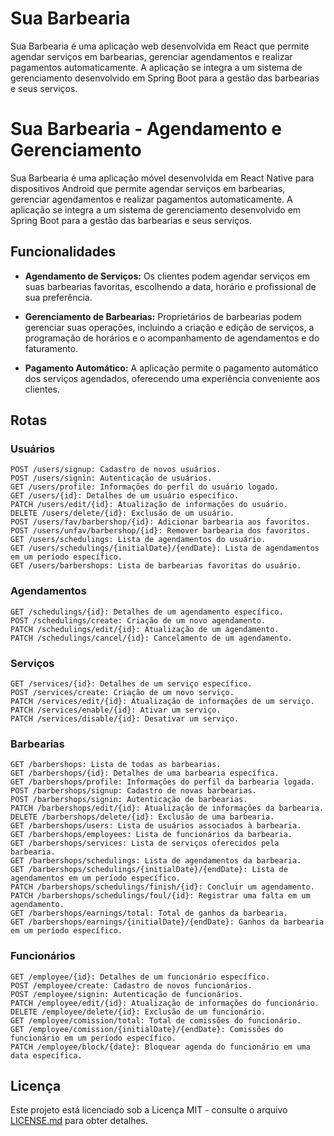 # Sua Barbearia

Sua Barbearia é uma aplicação web desenvolvida em React que permite agendar serviços em barbearias, gerenciar agendamentos e realizar pagamentos automaticamente. A aplicação se integra a um sistema de gerenciamento desenvolvido em Spring Boot para a gestão das barbearias e seus serviços.

# Sua Barbearia - Agendamento e Gerenciamento

Sua Barbearia é uma aplicação móvel desenvolvida em React Native para dispositivos Android que permite agendar serviços em barbearias, gerenciar agendamentos e realizar pagamentos automaticamente. A aplicação se integra a um sistema de gerenciamento desenvolvido em Spring Boot para a gestão das barbearias e seus serviços.


## Funcionalidades

- **Agendamento de Serviços:** Os clientes podem agendar serviços em suas barbearias favoritas, escolhendo a data, horário e profissional de sua preferência.

- **Gerenciamento de Barbearias:** Proprietários de barbearias podem gerenciar suas operações, incluindo a criação e edição de serviços, a programação de horários e o acompanhamento de agendamentos e do faturamento.

- **Pagamento Automático:** A aplicação permite o pagamento automático dos serviços agendados, oferecendo uma experiência conveniente aos clientes.

## Rotas

### Usuários
```
POST /users/signup: Cadastro de novos usuários.
POST /users/signin: Autenticação de usuários.
GET /users/profile: Informações do perfil do usuário logado.
GET /users/{id}: Detalhes de um usuário específico.
PATCH /users/edit/{id}: Atualização de informações do usuário.
DELETE /users/delete/{id}: Exclusão de um usuário.
POST /users/fav/barbershop/{id}: Adicionar barbearia aos favoritos.
POST /users/unfav/barbershop/{id}: Remover barbearia dos favoritos.
GET /users/schedulings: Lista de agendamentos do usuário.
GET /users/schedulings/{initialDate}/{endDate}: Lista de agendamentos em um período específico.
GET /users/barbershops: Lista de barbearias favoritas do usuário.
```

### Agendamentos
```
GET /schedulings/{id}: Detalhes de um agendamento específico.
POST /schedulings/create: Criação de um novo agendamento.
PATCH /schedulings/edit/{id}: Atualização de um agendamento.
PATCH /schedulings/cancel/{id}: Cancelamento de um agendamento.
```

### Serviços
```
GET /services/{id}: Detalhes de um serviço específico.
POST /services/create: Criação de um novo serviço.
PATCH /services/edit/{id}: Atualização de informações de um serviço.
PATCH /services/enable/{id}: Ativar um serviço.
PATCH /services/disable/{id}: Desativar um serviço.
```

### Barbearias
```
GET /barbershops: Lista de todas as barbearias.
GET /barbershops/{id}: Detalhes de uma barbearia específica.
GET /barbershops/profile: Informações do perfil da barbearia logada.
POST /barbershops/signup: Cadastro de novas barbearias.
POST /barbershops/signin: Autenticação de barbearias.
PATCH /barbershops/edit/{id}: Atualização de informações da barbearia.
DELETE /barbershops/delete/{id}: Exclusão de uma barbearia.
GET /barbershops/users: Lista de usuários associados à barbearia.
GET /barbershops/employees: Lista de funcionários da barbearia.
GET /barbershops/services: Lista de serviços oferecidos pela barbearia.
GET /barbershops/schedulings: Lista de agendamentos da barbearia.
GET /barbershops/schedulings/{initialDate}/{endDate}: Lista de agendamentos em um período específico.
PATCH /barbershops/schedulings/finish/{id}: Concluir um agendamento.
PATCH /barbershops/schedulings/foul/{id}: Registrar uma falta em um agendamento.
GET /barbershops/earnings/total: Total de ganhos da barbearia.
GET /barbershops/earnings/{initialDate}/{endDate}: Ganhos da barbearia em um período específico.
```

### Funcionários
```
GET /employee/{id}: Detalhes de um funcionário específico.
POST /employee/create: Cadastro de novos funcionários.
POST /employee/signin: Autenticação de funcionários.
PATCH /employee/edit/{id}: Atualização de informações do funcionário.
DELETE /employee/delete/{id}: Exclusão de um funcionário.
GET /employee/comission/total: Total de comissões do funcionário.
GET /employee/comission/{initialDate}/{endDate}: Comissões do funcionário em um período específico.
PATCH /employee/block/{date}: Bloquear agenda do funcionário em uma data específica.
```

## Licença

Este projeto está licenciado sob a Licença MIT - consulte o arquivo [LICENSE.md](LICENSE.md) para obter detalhes.
